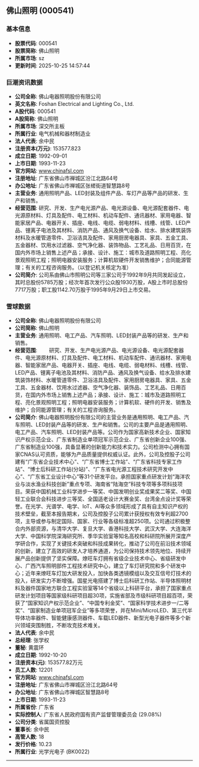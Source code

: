 ## 佛山照明 (000541)

### 基本信息

- **股票代码**: 000541
- **股票简称**: 佛山照明
- **所属市场**: sz
- **更新时间**: 2025-10-25 14:57:44

### 巨潮资讯数据

- **公司全称**: 佛山电器照明股份有限公司
- **英文名称**: Foshan Electrical and Lighting Co., Ltd.
- **A股代码**: 000541
- **A股简称**: 佛山照明
- **所属市场**: 深交所主板
- **所属行业**: 电气机械和器材制造业
- **法人代表**: 余中民
- **注册资本(万元)**: 153577.823
- **成立日期**: 1992-09-01
- **上市日期**: 1993-11-23
- **官方网站**: www.chinafsl.com
- **注册地址**: 广东省佛山市禅城区汾江北路64号
- **办公地址**: 广东省佛山市禅城区张槎街道智慧路8号
- **主营业务**: 通用照明产品、LED封装及组件产品、车灯产品等产品的研发、生产和销售。
- **经营范围**: 研究、开发、生产电光源产品、电光源设备、电光源配套器件、电光源原材料、灯具及配件、电工材料、机动车配件、通讯器材、家用电器、智能家居产品、电器开关、插座、电线、电缆、弱电材料、线槽、线管、LED产品、锂离子电池及其材料、消防产品、通风及换气设备、给水、排水建筑装饰材料及水暖管道零件、卫浴洁具及配件、家用厨房电器具、家具、五金工具、五金器材、饮用水过滤器、空气净化器、装饰物品、工艺礼品、日用百货，在国内外市场上销售上述产品；承接、设计、施工：城市及道路照明工程、亮化景观照明工程；照明电器安装服务；计算机软硬件开发销售维护；合同能源管理；有关的工程咨询服务。（以登记机关核定为准）
- **公司简介**: 公司系由佛山市照明公司等三家公司于1992年9月共同发起设立，其时总股份5785万股；经次年首次发行公众股1930万股，A股上市时总股份7717万股；职工股1142.70万股于1995年9月29日上市交易。

### 雪球数据

- **公司全称**: 佛山电器照明股份有限公司
- **公司简称**: 佛山照明
- **主营业务**: 通用照明、电工产品、汽车照明、LED封装产品等的研发、生产和销售。
- **经营范围**: 　　研究、开发、生产电光源产品、电光源设备、电光源配套器件、电光源原材料、灯具及配件、电工材料、机动车配件、通讯器材、家用电器、智能家居产品、电器开关、插座、电线、电缆、弱电材料、线槽、线管、LED产品、锂离子电池及其材料、消防产品、通风及换气设备、给水及排水建筑装饰材料、水暖管道零件、卫浴洁具及配件、家用厨房电器具、家具、五金工具、五金器材、饮用水过滤器、空气净化器、装饰品、工艺礼品、日用百货，在国内外市场上销售上述产品；承接、设计、施工：城市及道路照明工程、亮化景观照明工程；照明电器安装服务；计算机软、硬件的开发、销售及维护；合同能源管理；有关的工程咨询服务。
- **公司简介**: 佛山电器照明股份有限公司的主营业务是通用照明、电工产品、汽车照明、LED封装产品等的研发、生产和销售。公司的主要产品是通用照明、电工产品、汽车照明、LED封装产品等。公司作为国家高新技术企业、国家知识产权示范企业、广东省制造业单项冠军示范企业、广东省创新企业100强、广东省制造业100强，具备显著的创新能力和技术实力。公司检测中心拥有国家CNAS认可资质，能够为产品质量提供权威认证。此外，公司及控股子公司建有“广东省企业技术中心”、“广东省博士工作站”、“广东省科技专家工作站”、“博士后科研工作站(分站)”、“广东省电光源工程技术研究开发中心”、“广东省工业设计中心”等31个研发平台。承担国家重点研发计划“海洋农业与淡水渔业科技创新”重点专项、海南省“陆海空”科技专项等多项科技项目。荣获中国机械工业科学进步一等奖、中国发明创业奖成果奖二等奖、中国轻工业联合会科技进步三等奖、全国适老设计大赛金奖、台湾金点设计奖等荣誉。在光学、光谱学、电学、IoT、AI等众多领域形成了具有自主知识产权的技术壁垒，截至本报告期末，公司及控股子公司累计获授权有效专利超2700项，主导或参与制定国际、国家、行业等各级标准超250项。公司通过积极整合内外部资源，与清华大学、复旦大学、香港科技大学、武汉大学、大连海洋大学、中国科学院深海研究所、季华实验室等知名高校和科研院所展开深度产学研合作，实现了关键技术突破和科技成果转化，推动了公司在前沿技术领域的创新，建立了高效的研发人才培养通道，为公司保持技术领先地位、持续开展产品创新提供了坚实保障。燎旺车灯拥有省级企业技术中心、省级研发中心、广西汽车照明部件工程技术研究中心，建立了车灯研究院和多个研发中心；近年来燎旺车灯加大研发投入，加快各类透镜模组以及交互信号灯技术的投入，研发实力不断增强。国星光电搭建了博士后科研工作站、半导体照明材料及器件国家地方联合工程实验室等14个省级以上科研平台，承担了国家重点研发计划项目等国家级科研项目超30项，实施省部及市级科研项目超百项，荣获了“国家知识产权示范企业”、“中国专利金奖”、“国家科学技术进步一/二等奖”、“国家制造业单项冠军企业”等多项荣誉，并在Mini/MicroLED、第三代半导体功率器件、智能健康感测器件、车载LED器件、新型光电子器件等多个新兴领域突围制胜，不断攻克技术难关。
- **法人代表**: 余中民
- **总经理**: 张学权
- **董秘**: 黄震环
- **成立日期**: 1992-10-20
- **注册资本(元)**: 153577.82万元
- **员工人数**: 12201
- **官方网站**: www.chinafsl.com
- **注册地址**: 广东省佛山市禅城区汾江北路64号
- **办公地址**: 广东省佛山市禅城区智慧路8号
- **上市日期**: 1993-11-23
- **所属省份**: 广东省
- **实际控制人**: 广东省人民政府国有资产监督管理委员会 (29.08%)
- **公司分类**: 省属国资控股
- **董事长**: 余中民
- **高管人数**: 18
- **发行价格**: 10.23
- **所属行业**: 光学光电子 (BK0022)

---